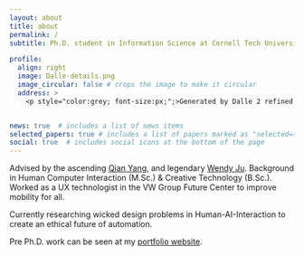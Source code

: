 ```yaml
---
layout: about
title: about
permalink: /
subtitle: Ph.D. student in Information Science at Cornell Tech University

profile:
  align: right
  image: Dalle-details.png
  image_circular: false # crops the image to make it circular
  address: >
    <p style="color:grey; font-size:px;";>Generated by Dalle 2 refined by GFPGAN, prompts from lexica.art and CLIP interrogator.</p>


news: true  # includes a list of news items
selected_papers: true # includes a list of papers marked as "selected={true}"
social: true  # includes social icons at the bottom of the page
---
```


Advised by the ascending [Qian Yang](https://qianyang.co/), and legendary [Wendy Ju](https://tech.cornell.edu/people/wendy-ju/). 
Background in Human Computer Interaction (M.Sc.) & Creative Technology (B.Sc.). Worked as a UX technologist in the VW Group Future Center to improve mobility for all. 

Currently researching wicked design problems in Human-AI-Interaction to create an ethical future of automation. 

Pre Ph.D. work can be seen at my [portfolio website](https://haukesandhaus.de/).
